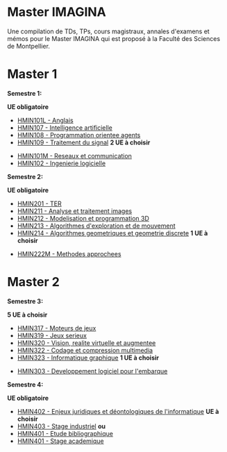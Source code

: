 # Master IMAGINA

Une compilation de TDs, TPs, cours magistraux, annales d'examens et mémos pour le Master IMAGINA qui est proposé à la Faculté des Sciences de Montpellier.

# Master 1

**Semestre 1:**

**UE obligatoire**
- [HMIN101L - Anglais]()
- [HMIN107 - Intelligence artificielle]()
- [HMIN108 - Programmation orientee agents]()
- [HMIN109 - Traitement du signal]()
**2 UE à choisir**
+ [HMIN101M - Reseaux et communication]()
+ [HMIN102 - Ingenierie logicielle]()

**Semestre 2:**

**UE obligatoire**
- [HMIN201 - TER]()
- [HMIN211 - Analyse et traitement images]()
- [HMIN212 - Modelisation et programmation 3D]()
- [HMIN213 - Algorithmes d'exploration et de mouvement]()
- [HMIN214 - Algorithmes geometriques et geometrie discrete]()
**1 UE à choisir**
+ [HMIN222M - Methodes approchees]()

# Master 2

**Semestre 3:**

**5 UE à choisir**
- [HMIN317 - Moteurs de jeux]()
- [HMIN319 - Jeux serieux]()
- [HMIN320 - Vision, realite virtuelle et augmentee]()
- [HMIN322 - Codage et compression multimedia]()
- [HMIN323 - Informatique graphique]()
**1 UE à choisir**
+ [HMIN303 - Developpement logiciel pour l'embarque]()

**Semestre 4:**

**UE obligatoire**
- [HMIN402 - Enjeux juridiques et déontologiques de l'informatique]()
**UE à choisir**
- [HMIN403 - Stage industriel]()
**ou**
- [HMIN401 - Etude bibliographique]()
- [HMIN401 - Stage academique]()